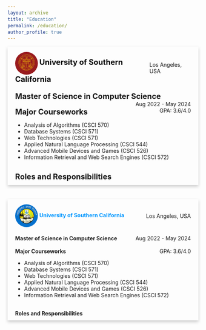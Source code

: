 ```yaml
---
layout: archive
title: "Education"
permalink: /education/
author_profile: true
---
```


<!-- <div style="box-shadow: 0 4px 8px 0 rgba(0,0,0,0.2); transition: 0.3s; width: 100%; margin-bottom: 20px;" onmouseover="this.style.boxShadow='0 8px 16px 0 rgba(0,0,0,0.2)';" onmouseout="this.style.boxShadow='0 4px 8px 0 rgba(0,0,0,0.2)';">
    <div style="padding: 10px 20px;">
        <div style="padding: 4px 16px;">
            <img src="/images/usc-logo.png" alt="usc logo" style="align: top; height: 60px; width:60px; background-size: cover;"/>   
            <b><a href="https://www.usc.edu" style="text-decoration: none; color: black;">University of Southern California</a></b>
            <span style="float: right;">Aug 2022 - May 2024</span>
            <br><br>
            <b>Master of Science in Computer Science</b>
            <span style="float: right;">Los Angeles, USA</span>
            <br><br>
            <b>Major Courseworks</b>
            <span style="float: right;">GPA: 3.6/4.0</span>
            <ul>
                <li>Analysis of Algorithms (CSCI 570)</li>
                <li>Database Systems (CSCI 571)</li>
                <li>Web Technologies (CSCI 571)</li>
                <li>Applied Natural Language Processing (CSCI 544)</li>
                <li>Advanced Mobile Devices and Games (CSCI 526)</li>
                <li>Information Retrieval and Web Search Engines (CSCI 572)</li>
            </ul>
            <br>
            <b>Roles and Responsibilities</b>
        </div>
    </div>
</div> -->
<!-- <br>
<div style="box-shadow: 0 4px 8px 0 rgba(0,0,0,0.2); transition: 0.3s; width: 100%; margin-bottom: 20px;" onmouseover="this.style.boxShadow='0 8px 16px 0 rgba(0,0,0,0.2)';" onmouseout="this.style.boxShadow='0 4px 8px 0 rgba(0,0,0,0.2)';">
    <div style="padding: 10px 20px;">
        <div style="padding: 4px 16px;">
            <img src="/images/usc-logo.png" alt="usc logo" style="align: top; height: 60px; width:60px; background-size: cover;"/>   
            <b><a href="https://www.usc.edu" style="text-decoration: none; color: black;">University of Southern California</a></b>
            <span style="float: right;">Aug 2022 - May 2024</span>
            <br><br>
            <b>Master of Science in Computer Science</b>
            <span style="float: right;">Los Angeles, USA</span>
            <br><br>
            <b>Major Courseworks</b>
            <span style="float: right;">GPA: 3.6/4.0</span>
            <ul>
                <li>Analysis of Algorithms (CSCI 570)</li>
                <li>Database Systems (CSCI 571)</li>
                <li>Web Technologies (CSCI 571)</li>
                <li>Applied Natural Language Processing (CSCI 544)</li>
                <li>Advanced Mobile Devices and Games (CSCI 526)</li>
                <li>Information Retrieval and Web Search Engines (CSCI 572)</li>
            </ul>
            <br>
            <b>Roles and Responsibilities</b>
        </div>
    </div>
</div> -->

<div style="box-shadow: 0 4px 8px 0 rgba(0,0,0,0.2); transition: 0.3s; width: 100%; margin-bottom: 20px;" 
     onmouseover="this.style.boxShadow='0 8px 16px 0 rgba(0,0,0,0.2)';" 
     onmouseout="this.style.boxShadow='0 4px 8px 0 rgba(0,0,0,0.2)';">
    <div style="padding: 10px 20px;">
        <div style="padding: 4px 0; display: flex; justify-content: space-between; align-items: center;">
            <div>
                <img src="/images/logo1.png" 
                     alt="usc logo" style="height: 60px; width:60px; border-radius: 50%; background-size: cover; vertical-align:middle;"/>
                <b><a href="https://www.usc.edu" style="text-decoration: none;  color:black; font-size:20px;">University of Southern California</a></b>
            </div>
            <span style="float: right;">Los Angeles, USA</span>
        </div>
        <br>
        <b style="font-size:20px;">Master of Science in Computer Science</b>
        <span style="float: right;">Aug 2022 - May 2024</span>
        <br><br>
        <b style="font-size:20px;">Major Courseworks</b>
        <span style="float: right;">GPA: 3.6/4.0</span>
        <ul>
            <li>Analysis of Algorithms (CSCI 570)</li>
            <li>Database Systems (CSCI 571)</li>
            <li>Web Technologies (CSCI 571)</li>
            <li>Applied Natural Language Processing (CSCI 544)</li>
            <li>Advanced Mobile Devices and Games (CSCI 526)</li>
            <li>Information Retrieval and Web Search Engines (CSCI 572)</li>
        </ul>
        <br>
        <b style="font-size:20px;">Roles and Responsibilities</b>
    </div>
</div>
<br>
<div style="box-shadow: 0 4px 8px 0 rgba(0,0,0,0.2); transition: 0.3s; width: 100%; margin-bottom: 20px;" 
     onmouseover="this.style.boxShadow='0 8px 16px 0 rgba(0,0,0,0.2)';" 
     onmouseout="this.style.boxShadow='0 4px 8px 0 rgba(0,0,0,0.2)';">
    <div style="padding: 10px 20px;">
        <div style="padding: 4px 0; display: flex; justify-content: space-between; align-items: center;">
            <div>
                <img src="/images/logo2.png" 
                     alt="usc logo" style="height: 60px; width:60px; border-radius: 50%; background-size: cover; vertical-align:middle;"/>
                <b><a href="https://www.usc.edu" style="text-decoration: none; color: #0096FF;">University of Southern California</a></b>
            </div>
            <span style="float: right;">Los Angeles, USA</span>
        </div>
        <br>
        <b>Master of Science in Computer Science</b>
        <span style="float: right;">Aug 2022 - May 2024</span>
        <br><br>
        <b>Major Courseworks</b>
        <span style="float: right;">GPA: 3.6/4.0</span>
        <ul>
            <li>Analysis of Algorithms (CSCI 570)</li>
            <li>Database Systems (CSCI 571)</li>
            <li>Web Technologies (CSCI 571)</li>
            <li>Applied Natural Language Processing (CSCI 544)</li>
            <li>Advanced Mobile Devices and Games (CSCI 526)</li>
            <li>Information Retrieval and Web Search Engines (CSCI 572)</li>
        </ul>
        <br>
        <b>Roles and Responsibilities</b>
    </div>
</div>

